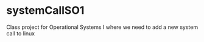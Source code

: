 # systemCallSO1
Class project for Operational Systems I where we need to add a new system call to linux
